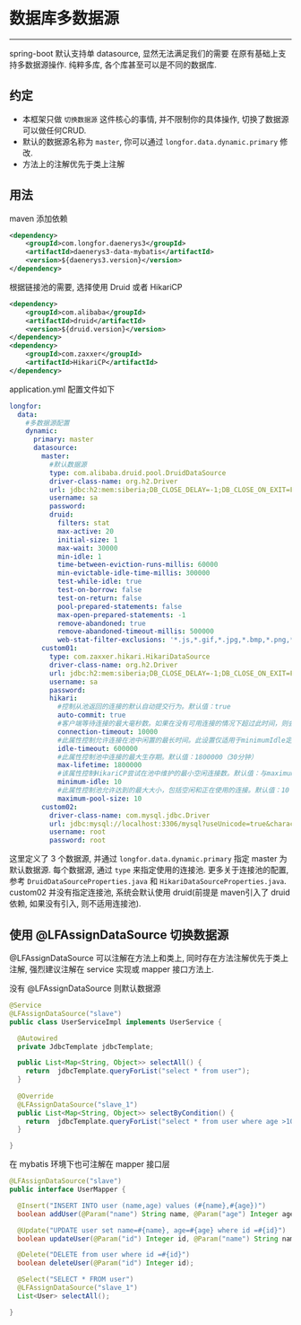 # 数据库多数据源

---

spring-boot 默认支持单 datasource, 显然无法满足我们的需要
在原有基础上支持多数据源操作. 纯粹多库, 各个库甚至可以是不同的数据库.

## 约定

* 本框架只做 `切换数据源` 这件核心的事情, 并不限制你的具体操作, 切换了数据源可以做任何CRUD.
* 默认的数据源名称为 `master`, 你可以通过 `longfor.data.dynamic.primary` 修改.
* 方法上的注解优先于类上注解

## 用法

maven 添加依赖

```xml
<dependency>
    <groupId>com.longfor.daenerys3</groupId>
    <artifactId>daenerys3-data-mybatis</artifactId>
    <version>${daenerys3.version}</version>
</dependency>
```

根据链接池的需要, 选择使用 Druid 或者 HikariCP

```xml
<dependency>
    <groupId>com.alibaba</groupId>
    <artifactId>druid</artifactId>
    <version>${druid.version}</version>
</dependency>
<dependency>
    <groupId>com.zaxxer</groupId>
    <artifactId>HikariCP</artifactId>
</dependency>
```

application.yml 配置文件如下

```yml
longfor:
  data:
    #多数据源配置
    dynamic:
      primary: master
      datasource:
        master:
          #默认数据源
          type: com.alibaba.druid.pool.DruidDataSource
          driver-class-name: org.h2.Driver
          url: jdbc:h2:mem:siberia;DB_CLOSE_DELAY=-1;DB_CLOSE_ON_EXIT=FALSE
          username: sa
          password:
          druid:
            filters: stat
            max-active: 20
            initial-size: 1
            max-wait: 30000
            min-idle: 1
            time-between-eviction-runs-millis: 60000
            min-evictable-idle-time-millis: 300000
            test-while-idle: true
            test-on-borrow: false
            test-on-return: false
            pool-prepared-statements: false
            max-open-prepared-statements: -1
            remove-abandoned: true
            remove-abandoned-timeout-millis: 500000
            web-stat-filter-exclusions: '*.js,*.gif,*.jpg,*.bmp,*.png,*.css,*.ico,/druid/*,/download/*,/wj/*,/assets/*'
        custom01:
          type: com.zaxxer.hikari.HikariDataSource
          driver-class-name: org.h2.Driver
          url: jdbc:h2:mem:siberia;DB_CLOSE_DELAY=-1;DB_CLOSE_ON_EXIT=FALSE
          username: sa
          password:
          hikari:
            #控制从池返回的连接的默认自动提交行为。默认值：true
            auto-commit: true
            #客户端等待连接的最大毫秒数。如果在没有可用连接的情况下超过此时间，则会抛出SQLException。默认值：30000
            connection-timeout: 10000
            #此属性控制允许连接在池中闲置的最长时间。此设置仅适用于minimumIdle定义为小于maximumPoolSize。默认值：600000（10分钟）
            idle-timeout: 600000
            #此属性控制池中连接的最大生存期。默认值：1800000（30分钟）
            max-lifetime: 1800000
            #该属性控制HikariCP尝试在池中维护的最小空闲连接数。默认值：与maximumPoolSize相同
            minimum-idle: 10
            #此属性控制池允许达到的最大大小，包括空闲和正在使用的连接。默认值：10
            maximum-pool-size: 10
        custom02:
          driver-class-name: com.mysql.jdbc.Driver
          url: jdbc:mysql://localhost:3306/mysql?useUnicode=true&characterEncoding=UTF8
          username: root
          password: root
```

这里定义了 3 个数据源, 并通过 `longfor.data.dynamic.primary` 指定 master 为默认数据源.
每个数据源, 通过 `type` 来指定使用的连接池. 
更多关于连接池的配置, 参考 `DruidDataSourceProperties.java` 和 `HikariDataSourceProperties.java`.
custom02 并没有指定连接池, 系统会默认使用 druid(前提是 maven引入了 druid依赖, 如果没有引入, 则不适用连接池).

## 使用 @LFAssignDataSource 切换数据源
@LFAssignDataSource 可以注解在方法上和类上, 同时存在方法注解优先于类上注解, 强烈建议注解在 service 实现或 mapper 接口方法上.

没有 @LFAssignDataSource 则默认数据源

```java
@Service
@LFAssignDataSource("slave")
public class UserServiceImpl implements UserService {

  @Autowired
  private JdbcTemplate jdbcTemplate;

  public List<Map<String, Object>> selectAll() {
    return  jdbcTemplate.queryForList("select * from user");
  }
  
  @Override
  @LFAssignDataSource("slave_1")
  public List<Map<String, Object>> selectByCondition() {
    return  jdbcTemplate.queryForList("select * from user where age >10");
  }

}
```

在 mybatis 环境下也可注解在 mapper 接口层

```java
@LFAssignDataSource("slave")
public interface UserMapper {

  @Insert("INSERT INTO user (name,age) values (#{name},#{age})")
  boolean addUser(@Param("name") String name, @Param("age") Integer age);

  @Update("UPDATE user set name=#{name}, age=#{age} where id =#{id}")
  boolean updateUser(@Param("id") Integer id, @Param("name") String name, @Param("age") Integer age);

  @Delete("DELETE from user where id =#{id}")
  boolean deleteUser(@Param("id") Integer id);

  @Select("SELECT * FROM user")
  @LFAssignDataSource("slave_1")
  List<User> selectAll();

} 
```


